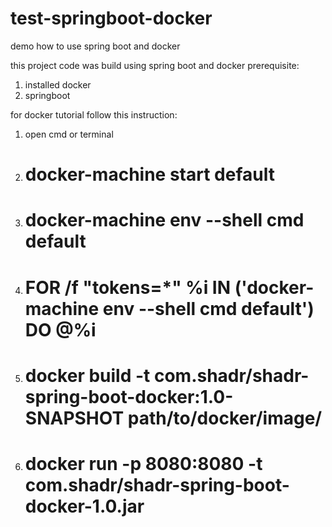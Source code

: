 # test-springboot-docker
demo how to use spring boot and docker

this project code was build using spring boot and docker
prerequisite:
1. installed docker 
2. springboot 

for docker tutorial follow this instruction:
1. open cmd or terminal
2. # docker-machine start default
3. # docker-machine env --shell cmd default
4. # FOR /f "tokens=*" %i IN ('docker-machine env --shell cmd default') DO @%i
5. # docker build -t com.shadr/shadr-spring-boot-docker:1.0-SNAPSHOT path/to/docker/image/
6. # docker run -p 8080:8080 -t com.shadr/shadr-spring-boot-docker-1.0.jar
